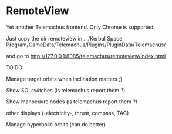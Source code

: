 RemoteView
==========

Yet another Telemachus frontend. Only Chrome is supported.

Just copy the dir remoteview in .../Kerbal Space Program/GameData/Telemachus/Plugins/PluginData/Telemachus/

and go to http://127.0.0.1:8085/telemachus/remoteview/index.html


TO DO:



Manage target orbits when inclination matters ;)

Show SOI switches (is telemachus report them ?)

Show manoeuvre nodes (is telemachus report them ?)

other displays (-electricity-, thrust, compass, TAC)

Manage hyperbolic orbits (can do better)
